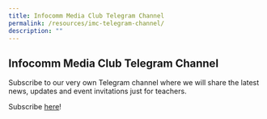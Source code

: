 ```yaml
---
title: Infocomm Media Club Telegram Channel
permalink: /resources/imc-telegram-channel/
description: ""
---
```

## Infocomm Media Club Telegram Channel

Subscribe to our very own Telegram channel where we will share the latest news, updates and event invitations just for teachers.

Subscribe [here](https://go.gov.sg/imda-imc-telegram-channel)!